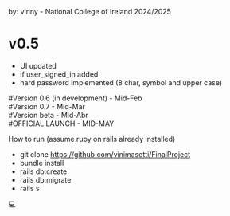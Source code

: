 by: vinny - National College of Ireland
2024/2025

# v0.5
- UI updated
- if user_signed_in added
- hard password implemented (8 char, symbol and upper case)

#Version 0.6 (in development) - Mid-Feb <br> 
#Version 0.7 - Mid-Mar <br>
#Version beta - Mid-Abr <br>
#OFFICIAL LAUNCH - MID-MAY <br>

How to run (assume ruby on rails already installed) <br>
- git clone https://github.com/vinimasotti/FinalProject <br>
- bundle install <br>
- rails db:create
- rails db:migrate <br>
- rails s <br>

💻
